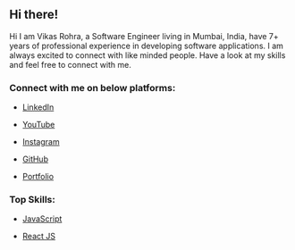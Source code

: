 ## Hi there!

Hi I am Vikas Rohra, a Software Engineer living in Mumbai, India, have 7+ years of professional experience in developing software applications. I am always excited to connect with like minded people. Have a look at my skills and feel free to connect with me.

### Connect with me on below platforms: 

- [LinkedIn](https://in.linkedin.com/in/vikas-rohra-1a94a054)

- [YouTube](https://www.youtube.com/channel/UCNRDbYxL0A1KFQwt9X0PgSQ)

- [Instagram](https://www.instagram.com/imvikasrohra/)

- [GitHub](https://github.com/vikasrohra)

- [Portfolio](https://vikasrohra.com/)

### Top Skills:

- [JavaScript](https://developer.mozilla.org/en-US/docs/Web/JavaScript)

- [React JS](https://reactjs.org/)

<!--
Here are some ideas to get you started:

- 🔭 I’m currently working on ...
- 🌱 I’m currently learning ...
- 👯 I’m looking to collaborate on ...
- 🤔 I’m looking for help with ...
- 💬 Ask me about ...
- 📫 How to reach me: ...
- 😄 Pronouns: ...
- ⚡ Fun fact: ...
-->
